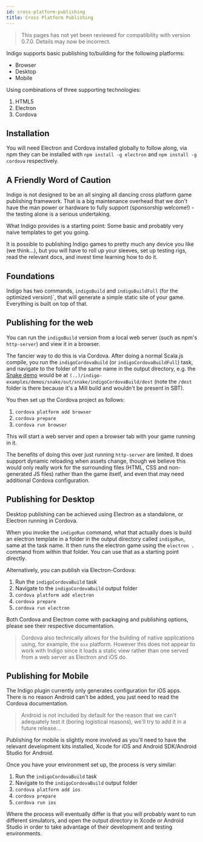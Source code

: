 ```yaml
---
id: cross-platform-publishing
title: Cross Platform Publishing
---
```


> This pages has not yet been reviewed for compatibility with version 0.7.0. Details may now be incorrect.

Indigo supports basic publishing to/building for the following platforms:

- Browser
- Desktop
- Mobile

Using combinations of three supporting technologies:

1. HTML5
2. Electron
3. Cordova

## Installation

You will need Electron and Cordova installed globally to follow along, via npm they can be installed with `npm install -g electron` and `npm install -g cordova` respectively.

## A Friendly Word of Caution

Indigo is not designed to be an all singing all dancing cross platform game publishing framework. That is a big maintenance overhead that we don't have the man power or hardware to fully support (sponsorship welcome!) - the testing alone is a serious undertaking.

What Indigo provides is a starting point: Some basic and probably very naive templates to get you going.

It is possible to publishing Indigo games to pretty much any device you like (we think...), but you will have to roll up your sleeves, set up testing rigs, read the relevant docs, and invest time learning how to do it.

## Foundations

Indigo has two commands, `indigoBuild` and `indigoBuildFull` (for the optimized version)`, that will generate a simple static site of your game. Everything is built on top of that.

## Publishing for the web

You can run the `indigoBuild` version from a local web server (such as npm's `http-server`) and view it in a browser.

The fancier way to do this is via Cordova. After doing a normal Scala.js compile, you run the `indigoCordovaBuild` (or `indigoCordovaBuildFull`) task, and navigate to the folder of the same name in the output directory, e.g. the [Snake demo](https://github.com/PurpleKingdomGames/indigo-examples/tree/master/demos/snake) would be at `(..)/indigo-examples/demos/snake/out/snake/indigoCordovaBuild/dest` (note the `/dest` folder is there because it's a Mill build and wouldn't be present in SBT).

You then set up the Cordova project as follows:

1. `cordova platform add browser`
2. `cordova prepare`
3. `cordova run browser`

This will start a web server and open a browser tab with your game running in it.

The benefits of doing this over just running `http-server` are limited. It does support dynamic reloading when assets change, though we believe this would only really work for the surrounding files (HTML, CSS and non-generated JS files) rather than the game itself, and even that may need additional Cordova configuration.

## Publishing for Desktop

Desktop publishing can be achieved using Electron as a standalone, or Electron running in Cordova.

When you invoke the `indigoRun` command, what that actually does is build an electron template in a folder in the output directory called `indigoRun`, same at the task name. It then runs the electron game using the `electron .` command from within that folder. You can use that as a starting point directly.

Alternatively, you can publish via Electron-Cordova:

1. Run the `indigoCordovaBuild` task
2. Navigate to the `indigoCordovaBuild` output folder
3. `cordova platform add electron`
4. `cordova prepare`
5. `cordova run electron`

Both Cordova and Electron come with packaging and publishing options, please see their respective documentation.

> Cordova also technically allows for the building of native applications using, for example, the `osx` platform. However this does not appear to work with Indigo since it loads a static view rather than one served from a web server as Electron and iOS do.

## Publishing for Mobile

The Indigo plugin currently only generates configuration for iOS apps. There is no reason Android can't be added, you just need to read the Cordova documentation.

> Android is not included by default for the reason that we can't adequately test it (boring logistical reasons), we'll try to add it in a future release...

Publishing for mobile is slightly more involved as you'll need to have the relevant development kits installed, Xcode for iOS and Android SDK/Android Studio for Android.

Once you have your environment set up, the process is very similar:

1. Run the `indigoCordovaBuild` task
2. Navigate to the `indigoCordovaBuild` output folder
3. `cordova platform add ios`
4. `cordova prepare`
5. `cordova run ios`

Where the process will eventually differ is that you will probably want to run different simulators, and open the output directory in Xcode or Android Studio in order to take advantage of their development and testing environments.
